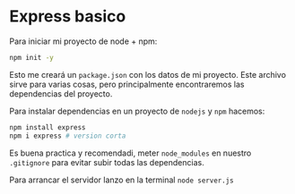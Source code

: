 # Express basico

Para iniciar mi proyecto de node + npm:

```bash
npm init -y
```

Esto me creará un `package.json` con los datos de mi proyecto. Este archivo sirve para varias cosas, pero principalmente encontraremos las dependencias del proyecto.

Para instalar dependencias en un proyecto de `nodejs` y `npm` hacemos:
```bash
npm install express
npm i express # version corta
```

Es buena practica y recomendadi, meter `node_modules` en nuestro `.gitignore` para evitar subir todas las dependencias.

Para arrancar el servidor lanzo en la terminal `node server.js`